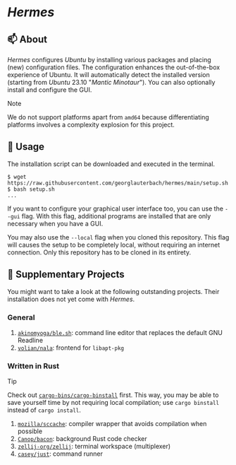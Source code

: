# _Hermes_

## :mailbox: About

_Hermes_ configures _Ubuntu_ by installing various packages and placing (new) configuration files. The configuration enhances the out-of-the-box experience of Ubuntu. It will automatically detect the installed version (starting from _Ubuntu_ 23.10 "_Mantic Minotaur_"). You can also optionally install and configure the GUI.

> [!NOTE]
>
> We do not support platforms apart from `amd64` because differentiating platforms involves a complexity explosion for this project.

## :rocket: Usage

The installation script can be downloaded and executed in the terminal.

```console
$ wget https://raw.githubusercontent.com/georglauterbach/hermes/main/setup.sh
$ bash setup.sh
...
```

If you want to configure your graphical user interface too, you can use the `--gui` flag. With this flag, additional programs are installed that are only necessary when you have a GUI.

You may also use the `--local` flag when you cloned this repository. This flag will causes the setup to be completely local, without requiring an internet connection. Only this repository has to be cloned in its entirety.

## :mega: Supplementary Projects

You might want to take a look at the following outstanding projects. Their installation does not yet come with _Hermes_.

### General

1. [`akinomyoga/ble.sh`](https://github.com/akinomyoga/ble.sh): command line editor that replaces the default GNU Readline
2. [`volian/nala`](https://gitlab.com/volian/nala): frontend for `libapt-pkg`

### Written in Rust

> [!TIP]
>
> Check out [`cargo-bins/cargo-binstall`](https://github.com/cargo-bins/cargo-binstall) first. This way, you may be able to save yourself time by not requiring local compilation; use `cargo binstall` instead of `cargo install`.

1. [`mozilla/sccache`](https://github.com/mozilla/sccache): compiler wrapper that avoids compilation when possible
2. [`Canop/bacon`](https://github.com/Canop/bacon): background Rust code checker
3. [`zellij-org/zellij`](https://github.com/zellij-org/zellij): terminal workspace (multiplexer)
4. [`casey/just`](https://github.com/casey/just): command runner
